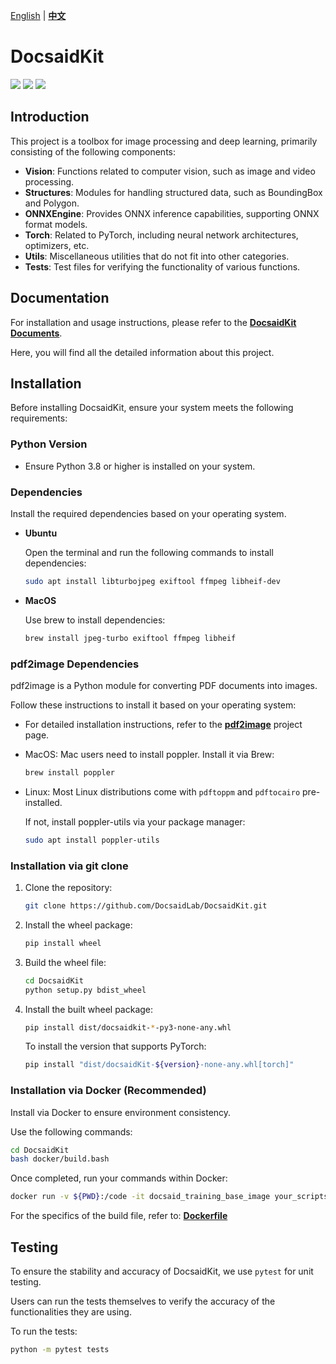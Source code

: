 [English](./README.md) | **[中文](./README_tw.md)**

# DocsaidKit

<p align="left">
    <a href="./LICENSE"><img src="https://img.shields.io/badge/license-Apache%202-dfd.svg"></a>
    <a href="https://github.com/DocsaidLab/DocsaidKit/releases"><img src="https://img.shields.io/github/v/release/DocsaidLab/DocsaidKit?color=ffa"></a>
    <a href=""><img src="https://img.shields.io/badge/python-3.8+-aff.svg"></a>
</p>

## Introduction

This project is a toolbox for image processing and deep learning, primarily consisting of the following components:

- **Vision**: Functions related to computer vision, such as image and video processing.
- **Structures**: Modules for handling structured data, such as BoundingBox and Polygon.
- **ONNXEngine**: Provides ONNX inference capabilities, supporting ONNX format models.
- **Torch**: Related to PyTorch, including neural network architectures, optimizers, etc.
- **Utils**: Miscellaneous utilities that do not fit into other categories.
- **Tests**: Test files for verifying the functionality of various functions.

## Documentation

For installation and usage instructions, please refer to the [**DocsaidKit Documents**](https://docsaid.org/en/docs/category/docsaidkit).

Here, you will find all the detailed information about this project.

## Installation

Before installing DocsaidKit, ensure your system meets the following requirements:

### Python Version

- Ensure Python 3.8 or higher is installed on your system.

### Dependencies

Install the required dependencies based on your operating system.

- **Ubuntu**

  Open the terminal and run the following commands to install dependencies:

  ```bash
  sudo apt install libturbojpeg exiftool ffmpeg libheif-dev
  ```

- **MacOS**

  Use brew to install dependencies:

  ```bash
  brew install jpeg-turbo exiftool ffmpeg libheif
  ```

### pdf2image Dependencies

pdf2image is a Python module for converting PDF documents into images.

Follow these instructions to install it based on your operating system:

- For detailed installation instructions, refer to the [**pdf2image**](https://github.com/Belval/pdf2image) project page.

- MacOS: Mac users need to install poppler. Install it via Brew:

  ```bash
  brew install poppler
  ```

- Linux: Most Linux distributions come with `pdftoppm` and `pdftocairo` pre-installed.

  If not, install poppler-utils via your package manager:

  ```bash
  sudo apt install poppler-utils
  ```

### Installation via git clone

1. Clone the repository:

   ```bash
   git clone https://github.com/DocsaidLab/DocsaidKit.git
   ```

2. Install the wheel package:

   ```bash
   pip install wheel
   ```

3. Build the wheel file:

   ```bash
   cd DocsaidKit
   python setup.py bdist_wheel
   ```

4. Install the built wheel package:

   ```bash
   pip install dist/docsaidkit-*-py3-none-any.whl
   ```

   To install the version that supports PyTorch:

   ```bash
   pip install "dist/docsaidKit-${version}-none-any.whl[torch]"
   ```

### Installation via Docker (Recommended)

Install via Docker to ensure environment consistency.

Use the following commands:

```bash
cd DocsaidKit
bash docker/build.bash
```

Once completed, run your commands within Docker:

```bash
docker run -v ${PWD}:/code -it docsaid_training_base_image your_scripts.py
```

For the specifics of the build file, refer to: [**Dockerfile**](https://github.com/DocsaidLab/DocsaidKit/blob/main/docker/Dockerfile)

## Testing

To ensure the stability and accuracy of DocsaidKit, we use `pytest` for unit testing.

Users can run the tests themselves to verify the accuracy of the functionalities they are using.

To run the tests:

```bash
python -m pytest tests
```
